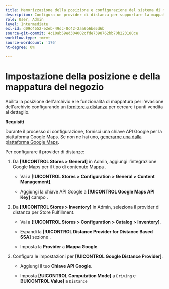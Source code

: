 ```yaml
---
title: Memorizzazione della posizione e configurazione del sistema di mappatura
description: Configura un provider di distanza per supportare la mappatura della posizione dell'archivio nell'interfaccia utente di vetrina. Le soluzioni Store Fulfillment richiedono un provider a distanza per abilitare la ricerca nel negozio al dettaglio e altre funzionalità di mappatura e pianificazione per il flusso di lavoro di implementazione end-to-end.
role: User, Admin
level: Intermediate
exl-id: d09c4652-e2eb-49dc-8c42-2aa9b6be5d6b
source-git-commit: 4c10ab59ed304002cfde7398762bb70b223180ce
workflow-type: tm+mt
source-wordcount: '176'
ht-degree: 0%

---
```


# Impostazione della posizione e della mappatura del negozio

Abilita la posizione dell&#39;archivio e le funzionalità di mappatura per l&#39;evasione dell&#39;archivio configurando un [fornitore a distanza](https://docs.magento.com/user-guide/catalog/inventory-configure-distance-priority.html) per cercare i punti vendita al dettaglio.

**Requisiti**

Durante il processo di configurazione, fornisci una chiave API Google per la piattaforma Google Maps. Se non ne hai uno, [generarne una dalla piattaforma Google Maps](https://docs.magento.com/user-guide/catalog/inventory-configure-distance-priority.html#configure-google-maps).

Per configurare il provider di distanze:

1. Da **[!UICONTROL Stores > General]** in Admin, aggiungi l’integrazione Google Maps per il tipo di contenuto Mappa .

   - Vai a **[!UICONTROL Stores > Configuration  > General > Content Management]**.

   - Aggiungi la chiave API Google a **[!UICONTROL Google Maps API Key]** campo .

1. Da **[!UICONTROL Stores > Inventory]** in Admin, seleziona il provider di distanza per Store Fulfillment.

   - Vai a **[!UICONTROL Stores > Configuration > Catalog > Inventory]**.

   - Espandi la **[!UICONTROL Distance Provider for Distance Based SSA]** sezione .

   - Imposta la **Provider** a **Mappa Google**.

1. Configura le impostazioni per **[!UICONTROL Google Distance Provider]**.

   - Aggiungi il tuo **Chiave API Google**.

   - Imposta **[!UICONTROL Computation Mode]** a `Driving` e **[!UICONTROL Value]** a `Distance`
